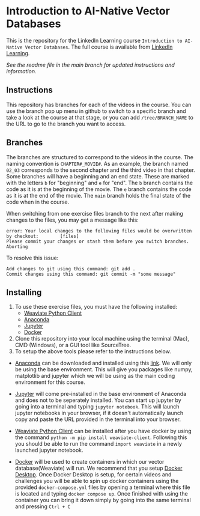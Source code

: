 # Introduction to AI-Native Vector Databases
This is the repository for the LinkedIn Learning course `Introduction to AI-Native Vector Databases`. The full course is available from [LinkedIn Learning][lil-course-url].

_See the readme file in the main branch for updated instructions and information._
## Instructions
This repository has branches for each of the videos in the course. You can use the branch pop up menu in github to switch to a specific branch and take a look at the course at that stage, or you can add `/tree/BRANCH_NAME` to the URL to go to the branch you want to access.

## Branches
The branches are structured to correspond to the videos in the course. The naming convention is `CHAPTER#_MOVIE#`. As an example, the branch named `02_03` corresponds to the second chapter and the third video in that chapter. 
Some branches will have a beginning and an end state. These are marked with the letters `b` for "beginning" and `e` for "end". The `b` branch contains the code as it is at the beginning of the movie. The `e` branch contains the code as it is at the end of the movie. The `main` branch holds the final state of the code when in the course.

When switching from one exercise files branch to the next after making changes to the files, you may get a message like this:

    error: Your local changes to the following files would be overwritten by checkout:        [files]
    Please commit your changes or stash them before you switch branches.
    Aborting

To resolve this issue:
	
    Add changes to git using this command: git add .
	Commit changes using this command: git commit -m "some message"

## Installing
1. To use these exercise files, you must have the following installed:
	- [Weaviate Python Client](https://pypi.org/project/weaviate-client/)
    - [Anaconda](https://www.anaconda.com/)
    - [Jupyter](https://jupyter.org/)
    - [Docker](https://www.docker.com/)
2. Clone this repository into your local machine using the terminal (Mac), CMD (Windows), or a GUI tool like SourceTree.
3. To setup the above tools please refer to the instructions below.

- [Anaconda](https://www.anaconda.com/) can be downloaded and installed using this [link](https://www.anaconda.com/download). We will only be using the base environment. This will give you packages like numpy, matplotlib and jupyter which we will be using as the main coding environment for this course.

- [Jupyter](https://jupyter.org/) will come pre-installed in the base environment of Anaconda and does not to be seperately installed. You can start up jupyter by going into a terminal and typing `jupyter notebook`. This will launch jupyter notebooks in your browser, if it doesn't automatically launch copy and paste the URL provided in the terminal into your browser.

- [Weaviate Python Client](https://pypi.org/project/weaviate-client/) can be installed after you have docker by using the command `python -m pip install weaviate-client`. Following this you should be able to run the command `import weaviate` in a newly launched jupyter notebook.

- [Docker](https://www.docker.com/) will be used to create containers in which our vector database(Weaviate) will run. We recommend that you setup [Docker Desktop](https://www.docker.com/get-started/). Once Docker Desktop is setup, for certain videos and challenges you will be able to spin up docker containers using the provided `docker-compose.yml` files by opening a terminal where this file is located and typing `docker compose up`. Once finished with using the container you can bring it down simply by going into the same terminal and pressing `Ctrl + C`


[0]: # (Replace these placeholder URLs with actual course URLs)

[lil-course-url]: https://www.linkedin.com/learning/
[lil-thumbnail-url]: http://

